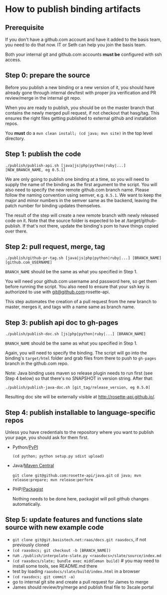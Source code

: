 How to publish binding artifacts
================================

Prerequisite
------------
If you don't have a github.com account and have it added to the basis team,
you need to do that now. IT or Seth can help you join the basis team.

Both your internal git and github.com accounts **must be** configured
with ssh access.


Step 0: prepare the source
--------------------------
Before you publish a new binding or a new version of it, you should have
already gone through internal dev/test with proper jira verification and
PR review/merge in the internal git repo.

When you are ready to publish, you should be on the master branch that
contains the newly merged pull request, if not checkout that hasg/tag.
This ensures the right files getting published to external github and
installation repos.

You **must** do a `mvn clean install; (cd java; mvn site)` in the top level directory.


Step 1: publish the code
------------------------

```
./publish/publish-api.sh [java|js|php|python|ruby|...] [NEW_BRANCH_NAME, eg 0.5.1]
```

We are only going to publish one binding at a time, so you will need
to supply the name of the binding as the first argument to the script.
You will also need to specify the new remote github.com branch name.
Please follow the naming convention using semver, e.g. `0.5.1`.
We want to keep the major and minor numbers in the
semver same as the backend, leaving the patch number for binding
updates themselves.

The result of the step will create a new remote branch with newly
released code on it. Note that the source folder is expected to be
at <binding>/target/github-publish. If that's not there, update
the binding's pom to have things copied over there.


Step 2: pull request, merge, tag
--------------------------------

```
./publish/github-pr-tag.sh [java|js|php|python|ruby|...] [BRANCH_NAME] [github.com_USERNAME]
```

`BRANCH_NAME` should be the same as what you specified in Step 1.

You will need your github.com username and password here, so get
them before running the script. You also need to ensure that your
ssh key is authorized to use with git@github.com:rosette-api.

This step automates the creation of a pull request from the new branch
to master, merges it, and tags with a name same as branch name. 


Step 3: publish api doc to gh-pages
-----------------------------------

```
./publish/publish-doc.sh [js|php|python|ruby|...] [BRANCH_NAME]
```

`BRANCH_NAME` should be the same as what you specified in Step 1.

Again, you will need to specify the binding. The script will go into
the binding's `target/html` folder and grab files from there to push
to `gh-pages` branch in the github.com repo.

Note: Java binding uses maven so release plugin needs to run first (see 
Step 4 below) so that there's no SNAPSHOT in version string. After that:

```
./publish/publish-java-doc.sh [git_tag/release_version, eg 0.5.0]
```

Resulting doc site will be externally visible at http://rosette-api.github.io/<binding>.


Step 4: publish installable to language-specific repos
------------------------------------------------------
Unless you have credentials to the repository where you want to
publish your page, you should ask for them first.

- Python/[PyPI](https://pypi.python.org)

  `(cd python; python setup.py sdist upload)`

- Java/[Maven Central](http://search.maven.org)

  `git clone git@github.com:rosette-api/java.git`
  `cd java; mvn release:prepare; mvn release:perform`

- PHP/[Packagist](https://packagist.org)

  Nothing needs to be done here, packagist will poll github changes automatically.


Step 5: update features and functions slate source with new example code
------------------------------------------------------------------------

- `git clone git@git.basistech.net:raas/docs.git raasdocs`, if not previously cloned
- `(cd raasdocs; git checkout -b [BRANCH_NAME])`
- run `./publish/interpolate-slate.py <raasdocs>/slate/source/index.md`
- `(cd raasdocs/slate; bundle exec middleman build)` # you may need to install some tools, see README.md there
- test by loading `raasdocs/slate/build/index.html` in a browser
- `(cd raasdocs; git commit -a)`
- go to internal git site and create a pull request for James to merge
- James should review/try/merge and publish final file to 3scale portal

